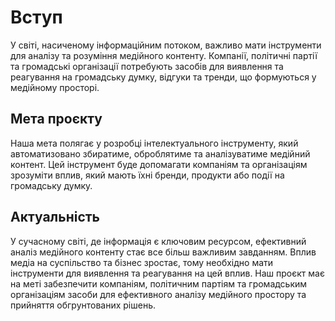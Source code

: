 # Вступ

У світі, насиченому інформаційним потоком, важливо мати інструменти для аналізу та розуміння медійного контенту. Компанії, політичні партії та громадські організації потребують засобів для виявлення та реагування на громадську думку, відгуки та тренди, що формуються у медійному просторі.

## Мета проєкту

Наша мета полягає у розробці інтелектуального інструменту, який автоматизовано збиратиме, оброблятиме та аналізуватиме медійний контент. Цей інструмент буде допомагати компаніям та організаціям зрозуміти вплив, який мають їхні бренди, продукти або події на громадську думку.

## Актуальність

У сучасному світі, де інформація є ключовим ресурсом, ефективний аналіз медійного контенту стає все більш важливим завданням. Вплив медіа на суспільство та бізнес зростає, тому необхідно мати інструменти для виявлення та реагування на цей вплив. Наш проєкт має на меті забезпечити компаніям, політичним партіям та громадським організаціям засоби для ефективного аналізу медійного простору та прийняття обгрунтованих рішень.
